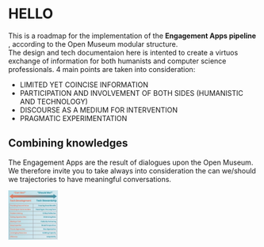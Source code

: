 # HELLO
This is a roadmap for the implementation of the <b> Engagement Apps pipeline </b>, according to the Open Museum modular structure. <br>
The design and tech documentaion here is intented to create a virtuos exchange of information for both humanists and computer science professionals. 4 main points are taken into consideration: <br>
- LIMITED YET COINCISE INFORMATION <br>
- PARTICIPATION AND INVOLVEMENT OF BOTH SIDES (HUMANISTIC AND TECHNOLOGY) <br>
- DISCOURSE AS A MEDIUM FOR INTERVENTION <br>
- PRAGMATIC EXPERIMENTATION <br>



## Combining knowledges
The Engagement Apps are the result of dialogues upon the Open Museum. We therefore invite you to take always into consideration the can we/should we trajectories to have meaningful conversations.

<img src="/assets/polarities.png" alt="canshould" style="height: 100px; width:100px;"/>
